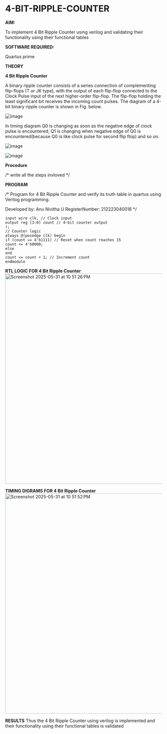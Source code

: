 # 4-BIT-RIPPLE-COUNTER

**AIM:**

To implement  4 Bit Ripple Counter using verilog and validating their functionality using their functional tables

**SOFTWARE REQUIRED:**

Quartus prime

**THEORY**

**4 Bit Ripple Counter**

A binary ripple counter consists of a series connection of complementing flip-flops (T or JK type), with the output of each flip-flop connected to the Clock Pulse input of the next higher-order flip-flop. The flip-flop holding the least significant bit receives the incoming count pulses. The diagram of a 4-bit binary ripple counter is shown in Fig. below.

![image](https://github.com/naavaneetha/4-BIT-RIPPLE-COUNTER/assets/154305477/cb4b74d4-31ab-4359-95d0-d22e67daba13)

In timing diagram Q0 is changing as soon as the negative edge of clock pulse is encountered, Q1 is changing when negative edge of Q0 is encountered(because Q0 is like clock pulse for second flip flop) and so on.

![image](https://github.com/naavaneetha/4-BIT-RIPPLE-COUNTER/assets/154305477/a573a7d6-014e-4e54-93e6-e2ac9530960b)

![image](https://github.com/naavaneetha/4-BIT-RIPPLE-COUNTER/assets/154305477/85e1958a-2fc1-49bb-9a9f-d58ccbf3663c)

**Procedure**

/* write all the steps invloved */

**PROGRAM**

/* Program for 4 Bit Ripple Counter and verify its truth table in quartus using Verilog programming.

 Developed by: Anu Nivitha U
 RegisterNumber: 212223040016
*/
```
input wire clk, // Clock input
output reg [3:0] count // 4-bit counter output
);
// Counter logic
always @(posedge clk) begin
if (count == 4'b1111) // Reset when count reaches 15
count <= 4'b0000;
else
end
count <= count + 1; // Increment count
endmodule
```

**RTL LOGIC FOR 4 Bit Ripple Counter**
<img width="677" alt="Screenshot 2025-05-31 at 10 51 26 PM" src="https://github.com/user-attachments/assets/03af3669-183c-40fd-b6d5-727fe1fe1ecf" />


**TIMING DIGRAMS FOR 4 Bit Ripple Counter**
<img width="709" alt="Screenshot 2025-05-31 at 10 51 52 PM" src="https://github.com/user-attachments/assets/86278e95-366b-4a33-abce-78ee11fcc92d" />


**RESULTS**
Thus the 4 Bit Ripple Counter using verilog is implemented and their functionality using their functional tables is validated
